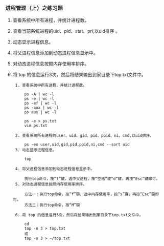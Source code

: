 ### 进程管理（上）之练习题 ###
1. 查看系统中所有进程，并统计进程数。
2. 查看当前系统进程的uid、pid、stat、pri,以uid排序 。
3. 动态显示进程信息。
4. 将父进程信息添加到动态进程信息显示中。
5. 对动态进程信息按照内存使用率排序。
6. 将 top 的信息运行3次，然后将结果输出到家目录下top.txt文件中。


		1. 查看系统中所有进程，并统计进程数。
		
			ps -A | wc -l
			ps -e | wc -l
			ps -ef | wc -l
			ps -aux | wc -l
			ps aux | wc -l
		
			ps -e > ps.txt
			vim ps.txt
		
		2. 查看系统所有进程的user、uid、gid、pid、ppid、ni、cmd,以uid排序。

			ps -eo user,uid,gid,pid,ppid,ni,cmd --sort uid
		3. 动态显示进程信息。
		
			top
		
		4. 将父进程信息添加到动态进程信息显示中。
		
			执行top命令，按“f”键，选中父进程，按“空格”或“d”键，再按“Esc”键即可。
		5. 对动态进程信息按照内存使用率排序。
		
			方法一：执行top命令，按“f”键，选中内存使用率，按“s”键，再按“Esc”键即可。
			方法二：执行top命令，按“M”键
		
		6. 将 top 的信息运行3次，然后将结果输出到家目录下top.txt文件中。
		
			cd
			top -n 3 > top.txt
			或
			top -n 3 > ~/top.txt



